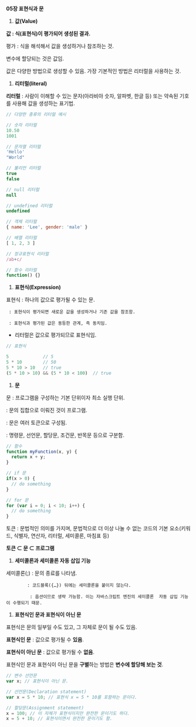 **05장 표현식과 문**

1. **값(Value)**

**값 : 식(표현식)이 평가되어 생성된 결과.**

평가 : 식을 해석해서 값을 생성하거나 참조하는 것.

변수에 할당되는 것은 값임.

값은 다양한 방법으로 생성할 수 있음. 가장 기본적인 방법은 리터럴을 사용하는 것.

1. **리터럴(literal)**

**리터럴** : 사람이 이해할 수 있는 문자(아라비아 숫자, 알파벳, 한글 등) 또는 약속된 기호를 사용해 값을 생성하는 표기법.

```jsx
// 다양한 종류의 리터럴 예시

// 숫자 리터럴
10.50
1001

// 문자열 리터럴
'Hello'
"World"

// 불리언 리터럴
true
false

// null 리터럴
null

// undefined 리터럴
undefined

// 객체 리터럴
{ name: 'Lee', gender: 'male' }

// 배열 리터럴
[ 1, 2, 3 ]

// 정규표현식 리터럴
/ab+c/

// 함수 리터럴
function() {}
```

1. **표현식(Expression)**

표현식 : 하나의 값으로 평가될 수 있는 문.

     : 표현식이 평가되면 새로운 값을 생성하거나 기존 값을 참조함.

     : 표현식과 평가된 값은 동등한 관계, 즉 동치임.

 * 리터럴은 값으로 평가되므로 표현식임.

```jsx
// 표현식

5             // 5
5 * 10        // 50
5 * 10 > 10   // true
(5 * 10 > 10) && (5 * 10 < 100)  // true
```

1. **문**

문 : 프로그램을 구성하는 기본 단위이자 최소 실행 단위.

: 문의 집합으로 이뤄진 것이 프로그램.

: 문은 여러 토큰으로 구성됨.

: 명령문, 선언문, 할당문, 조건문, 반목문 등으로 구분함.

```jsx
// 함수
function myFunction(x, y) {
  return x + y;
}

// if 문
if(x > 0) {
  // do something
}

// for 문
for (var i = 0; i < 10; i++) {
  // do something
}
```

토큰 : 문법적인 의미를 가지며, 문법적으로 더 이상 나눌 수 없는 코드의 기본 요소(키워드, 식별자, 연산자, 리터럴, 세미콜론, 마침표 등)

**토큰 ⊂ 문 ⊂ 프로그램**

1. **세미콜론과 세미콜론 자동 삽입 기능**

세미콜론(;) : 문의 종료를 나타냄.

            : 코드블록({…}) 뒤에는 세미콜론을 붙이지 않는다.

             : 옵션이므로 생략 가능함. 이는 자바스크립트 엔진의 세미콜론  자동 삽입 기능이 수행되기 때문.

1. **표현식인 문과 표현식이 아닌 문**

표현식은 문의 일부일 수도 있고, 그 자체로 문이 될 수도 있음.

**표현식인 문** : 값으로 평가될 수 **있음**.

**표현식이 아닌 문** : 값으로 평가될 수 **없음**.

표현식인 문과 표현식이 아닌 문을 **구별**하는 방법은 **변수에 할당해 보는 것**.

```jsx
// 변수 선언문
var x; // 표현식이 아닌 문.

// 선언문(Declaration statement)
var x = 5 * 10; // 표현식 x = 5 * 10를 포함하는 문이다.

// 할당문(Assignment statement)
x = 100; // 이 자체가 표현식이지만 완전한 문이기도 하다.
x = 5 + 10; // 표현식이면서 완전한 문이기도 함.
```
